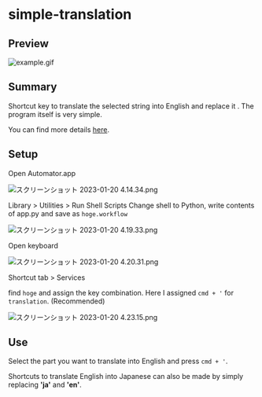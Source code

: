 # simple-translation

## Preview
![example.gif](https://qiita-image-store.s3.ap-northeast-1.amazonaws.com/0/1790537/8826f0f8-144e-07ac-eee4-896d0a72bf04.gif)

## Summary

Shortcut key to translate the selected string into English and replace it . The program itself is very simple.

You can find more details [here]().

## Setup

Open Automator.app

![スクリーンショット 2023-01-20 4.14.34.png](https://qiita-image-store.s3.ap-northeast-1.amazonaws.com/0/1790537/93263c9d-27c5-6b6d-8293-99bd4312d5c4.png)

Library > Utilities > Run Shell Scripts
Change shell to Python, write contents of app.py and save as `hoge.workflow`

![スクリーンショット 2023-01-20 4.19.33.png](https://qiita-image-store.s3.ap-northeast-1.amazonaws.com/0/1790537/069f5ca8-315a-1ee7-7795-a0fa571ab650.png)

Open keyboard

![スクリーンショット 2023-01-20 4.20.31.png](https://qiita-image-store.s3.ap-northeast-1.amazonaws.com/0/1790537/3ac2c4fe-b8ac-851d-9766-804b8581f2f5.png)

Shortcut tab > Services

find `hoge` and assign the key combination. Here I assigned `cmd + '` for `translation`. (Recommended)

![スクリーンショット 2023-01-20 4.23.15.png](https://qiita-image-store.s3.ap-northeast-1.amazonaws.com/0/1790537/b9b77d77-6f27-6145-3a32-9db0d7606e09.png)

## Use
Select the part you want to translate into English and press `cmd + '`.

Shortcuts to translate English into Japanese can also be made by simply replacing **'ja'** and **'en'**.
